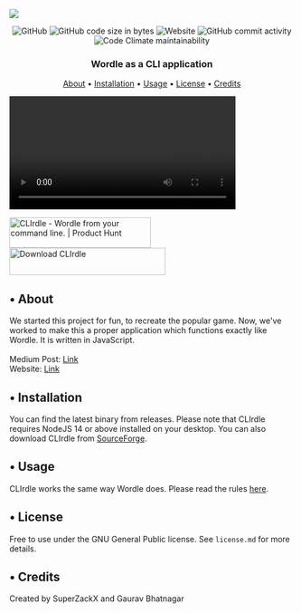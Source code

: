 <a href="https://github.com/superzackx/clirdle"><img src="https://user-images.githubusercontent.com/58135394/163711903-24793ed8-0f8b-47a6-851f-f451502d4c3b.png"></a>
<div align="center">
<img alt="GitHub" src="https://img.shields.io/github/license/superzackx/clirdle?style=for-the-badge">
<img alt="GitHub code size in bytes" src="https://img.shields.io/github/languages/code-size/superzackx/clirdle?style=for-the-badge">
<img alt="Website" src="https://img.shields.io/website?down_color=lightgray&down_message=offline&style=for-the-badge&up_color=blue&up_message=online&url=https%3A%2F%2Fclirdle.yashbhatnagar.com%2F">
<img alt="GitHub commit activity" src="https://img.shields.io/github/commit-activity/m/superzackx/clirdle?style=for-the-badge">
<img alt="Code Climate maintainability" src="https://img.shields.io/codeclimate/maintainability/superzackx/CLIrdle?style=for-the-badge">
</div>
<h3 align="center">Wordle as a CLI application</h3>
<p align="center">
  <a href="#about">About</a>
  •
  <a href="#installation">Installation</a>
  •
  <a href="#usage">Usage</a>
  •
  <a href="#license">License</a>
  •
  <a href="#credits">Credits</a>
</p>

<video width="400" controls>
  <source src="./assets/CLIRdle%20Video.mov" type="video/mov">
  Your browser does not support HTML video.
</video>

<a href="https://www.producthunt.com/posts/clirdle?utm_source=badge-featured&utm_medium=badge&utm_souce=badge-clirdle" target="_blank"><img src="https://api.producthunt.com/widgets/embed-image/v1/featured.svg?post_id=342221&theme=light" alt="CLIrdle - Wordle&#0032;from&#0032;your&#0032;command&#0032;line&#0046;&#0032; | Product Hunt" style="width: 250px; height: 54px;" width="250" height="54" /></a>
<a href="https://sourceforge.net/projects/clirdle/files/latest/download"><img alt="Download CLIrdle" src="https://a.fsdn.com/con/app/sf-download-button" width=276 height=48 srcset="https://a.fsdn.com/con/app/sf-download-button?button_size=2x 2x"></a>

<h2 id="about">• About</h2>
<p>We started this project for fun, to recreate the popular game. Now, we've worked to make this a proper application which functions exactly like Wordle. It is written in JavaScript. <br><br> Medium Post: <a href="https://medium.com/@yash.bhatnagar1919/crafting-clirdle-wordle-in-your-cli-7a3cb132975e">Link</a><br> Website: <a href="https://clirdle.yashbhatnagar.com/">Link</a></p>

<h2 id="installation">• Installation</h2>
<p>You can find the latest binary from releases. Please note that CLIrdle requires NodeJS 14 or above installed on your desktop. You can also download CLIrdle from <a href="https://sourceforge.net/projects/clirdle/">SourceForge</a>.</p>

<h2 id="usage">• Usage</h2>
<p>CLIrdle works the same way Wordle does. Please read the rules <a href="https://www.nytimes.com/games/wordle/index.html">here</a>.</p>

<h2 id="license">• License</h2>
<p>Free to use under the GNU General Public license. See <code>license.md</code> for more details.</p>

<h2 id="credits">• Credits</h2>
<p>Created by SuperZackX and Gaurav Bhatnagar</p>
